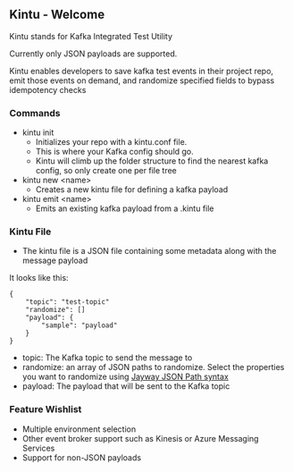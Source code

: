 ## Kintu - Welcome

Kintu stands for Kafka Integrated Test Utility

Currently only JSON payloads are supported.

Kintu enables developers to save kafka test events in their project repo, emit those events on demand, and randomize specified fields to bypass idempotency checks

### Commands

- kintu init
  - Initializes your repo with a kintu.conf file. 
  - This is where your Kafka config should go.
  - Kintu will climb up the folder structure to find the nearest kafka config, so only create one per file tree
- kintu new \<name>
  - Creates a new kintu file for defining a kafka payload
- kintu emit \<name>
  - Emits an existing kafka payload from a .kintu file

### Kintu File

- The kintu file is a JSON file containing some metadata along with the message payload

It looks like this:

    { 
        "topic": "test-topic"
        "randomize": []
        "payload": {
            "sample": "payload"
        }
    }

- topic: The Kafka topic to send the message to
- randomize: an array of JSON paths to randomize.  Select the properties you want to randomize using [Jayway JSON Path syntax](https://github.com/json-path/JsonPath)
- payload: The payload that will be sent to the Kafka topic


### Feature Wishlist

- Multiple environment selection
- Other event broker support such as Kinesis or Azure Messaging Services
- Support for non-JSON payloads